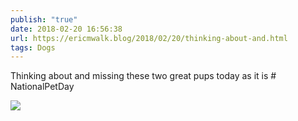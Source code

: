 ```yaml
---
publish: "true"
date: 2018-02-20 16:56:38
url: https://ericmwalk.blog/2018/02/20/thinking-about-and.html
tags: Dogs
---
```


Thinking about and missing these two great pups today as it is # NationalPetDay

![](https://ericmwalk.blog/uploads/2022/04525b8971.jpg)
